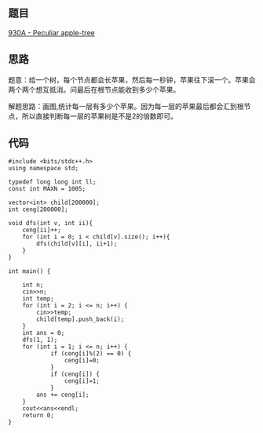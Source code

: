 ## 题目

[930A - Peculiar apple-tree](http://codeforces.com/problemset/problem/930/A)

## 思路

题意：给一个树，每个节点都会长苹果，然后每一秒钟，苹果往下滚一个。苹果会两个两个想互抵消。问最后在根节点能收到多少个苹果。

解题思路：画图,统计每一层有多少个苹果。因为每一层的苹果最后都会汇到根节点，所以直接判断每一层的苹果树是不是2的倍数即可。

## 代码

```
#include <bits/stdc++.h>
using namespace std;

typedef long long int ll;
const int MAXN = 1005;

vector<int> child[200000];
int ceng[200000];

void dfs(int v, int ii){
    ceng[ii]++;
    for (int i = 0; i < child[v].size(); i++){
        dfs(child[v][i], ii+1);
    }
}

int main() {

    int n;
    cin>>n;
    int temp;
    for (int i = 2; i <= n; i++) {
        cin>>temp;
        child[temp].push_back(i);
    }
    int ans = 0;
    dfs(1, 1);
    for (int i = 1; i <= n; i++) {
            if (ceng[i]%(2) == 0) {
                ceng[i]=0;
            }
            if (ceng[i]) {
                ceng[i]=1;
            }
        ans += ceng[i];
    }
    cout<<ans<<endl;
    return 0;
}
```